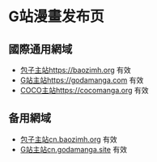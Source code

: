 # G站漫畫发布页
## 國際通用網域
- [包子主站https://baozimh.org](https://baozimh.org)  有效
- [G站主站https://godamanga.com](https://godamanga.com)  有效
- [COCO主站https://cocomanga.org](https://cocomanga.org)  有效

## 备用網域
- [包子主站cn.baozimh.org](https://cn.baozimh.org)  有效
- [G站主站cn.godamanga.site](https://cn.godamanga.site)  有效
